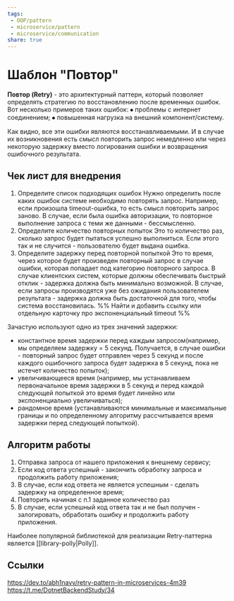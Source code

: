 ```yaml
---
tags: 
 - OOP/pattern
 - microservice/pattern
 - microservice/communication
share: true
---
```

# Шаблон "Повтор"
**Повтор (Retry)** - это архитектурный паттерн, который позволяет определять стратегию по восстановлению после временных ошибок.
Вот несколько примеров таких ошибок:
⦁ проблемы с интернет соединением;
⦁ повышенная нагрузка на внешний компонент/систему.

Как видно, все эти ошибки являются восстанавливаемыми. И в случае их возникновения есть смысл повторить запрос немедленно или через некоторую задержку вместо логирования ошибки и возвращения ошибочного результата.

## Чек лист для внедрения
1. Определите список подходящих ошибок
	Нужно определить после каких ошибок системе необходимо повторять запрос. Например, если произошла timeout-ошибка, то есть смысл повторить запрос заново. В случае, если была ошибка авторизации, то повторное выполнение запроса с теми же данными - бессмысленно.
1. Определите количество повторных попыток
	Это то количество раз, сколько запрос будет пытаться успешно выполниться. Если этого так и не случится - пользователю будет выдана ошибка.
1. Определите задержку перед повторной попыткой
	Это то время, через которое будет произведен повторный запрос в случае ошибки, которая попадает под категорию повторного запроса. В случае клиентских систем, которые должны обеспечивать быстрый отклик - задержка должна быть минимально возможной. В случае, если запросы производятся уже без ожидания пользователем результата - задержка должна быть достаточной для того, чтобы система восстановилась. %% Найти и добавить ссылку или отдельную карточку про экспоненциальный timeout %%

Зачастую используют одно из трех значений задержки:
- константное время задержки перед каждым запросом(например, мы определяем задержку = 5 секунд. Получается, в случае ошибки - повторный запрос будет отправлен через 5 секунд и после каждого ошибочного запроса будет задержка в 5 секунд, пока не истечет количество попыток);
- увеличивающееся время (например, мы устанавливаем первоначальное время задержки в 5 секунд и перед каждой следующей попыткой это время будет линейно или экспоненциально увеличиваться);
- рандомное время (устанавливаются минимальные и максимальные границы и по определенному алгоритму рассчитывается время задержки перед следующей попыткой).

## Алгоритм работы
1. Отправка запроса от нашего приложения к внешнему сервису;
2. Если код ответа успешный - закончить обработку запроса и продолжить работу приложения;
3. В случае, если код ответа не является успешным - сделать задержку на определенное время;
4. Повторить начиная с п.1 заданное количество раз
5. В случае, если успешный код ответа так и не был получен - залогировать, обработать ошибку и продолжить работу приложения.

Наиболее популярной библиотекой для реализации Retry-паттерна является [[library-polly|Polly]].

## Ссылки
https://dev.to/abh1navv/retry-pattern-in-microservices-4m39
https://t.me/DotnetBackendStudy/34